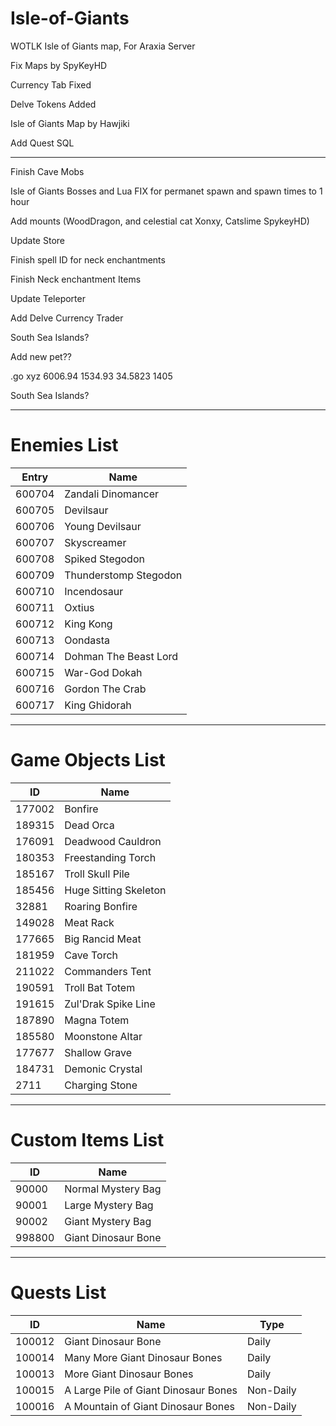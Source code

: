 # Isle-of-Giants
WOTLK Isle of Giants map, For Araxia Server


Fix Maps by SpyKeyHD

Currency Tab Fixed

Delve Tokens Added

Isle of Giants Map by Hawjiki

Add Quest SQL

---------------------


Finish Cave Mobs


Isle of Giants Bosses and Lua FIX for permanet spawn and spawn times to 1 hour

Add mounts (WoodDragon, and celestial cat  Xonxy, Catslime SpykeyHD)

Update Store

Finish spell ID for neck enchantments

Finish Neck enchantment Items

Update Teleporter

Add Delve Currency Trader


South Sea Islands?


Add new pet??



.go xyz 6006.94 1534.93 34.5823 1405


South Sea Islands?




------------------
# Enemies List

| Entry  | Name                  |
|--------|-----------------------|
| 600704 | Zandali Dinomancer    |
| 600705 | Devilsaur             |
| 600706 | Young Devilsaur       |
| 600707 | Skyscreamer           |
| 600708 | Spiked Stegodon       |
| 600709 | Thunderstomp Stegodon |
| 600710 | Incendosaur           |
| 600711 | Oxtius                |
| 600712 | King Kong          |
| 600713 | Oondasta              |
| 600714 | Dohman The Beast Lord |
| 600715 | War-God Dokah         |
| 600716 | Gordon The Crab       |
| 600717 | King Ghidorah         |
----
# Game Objects List

| ID     | Name                 |
|--------|----------------------|
| 177002 | Bonfire              |
| 189315 | Dead Orca            |
| 176091 | Deadwood Cauldron    |
| 180353 | Freestanding Torch   |
| 185167 | Troll Skull Pile     |
| 185456 | Huge Sitting Skeleton|
| 32881  | Roaring Bonfire      |
| 149028 | Meat Rack            |
| 177665 | Big Rancid Meat      |
| 181959 | Cave Torch           |
| 211022 | Commanders Tent      |
| 190591 | Troll Bat Totem      |
| 191615 | Zul'Drak Spike Line  |
| 187890 | Magna Totem          |
| 185580 | Moonstone Altar      |
| 177677 | Shallow Grave        |
| 184731 | Demonic Crystal      |
| 2711   | Charging Stone       |
----
# Custom Items List

| ID     | Name               |
|--------|--------------------|
| 90000  | Normal Mystery Bag |
| 90001  | Large Mystery Bag  |
| 90002  | Giant Mystery Bag  |
| 998800 | Giant Dinosaur Bone|
-----
# Quests List

| ID      | Name                            | Type  |
|---------|---------------------------------|-------|
| 100012  | Giant Dinosaur Bone             | Daily |
| 100014  | Many More Giant Dinosaur Bones  | Daily |
| 100013  | More Giant Dinosaur Bones       | Daily |
| 100015  | A Large Pile of Giant Dinosaur Bones | Non-Daily |
| 100016  | A Mountain of Giant Dinosaur Bones   | Non-Daily |
